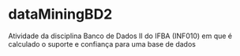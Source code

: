 # dataMiningBD2
Atividade da disciplina Banco de Dados II do IFBA (INF010) em que é calculado o suporte e confiança para uma base de dados
